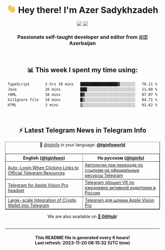 <div align="center">
	<div>
		<h1>
      <img src="./assets/hi.gif" width="30px"> Hey there! I'm Azer Sadykhzadeh
    </h1>
    <img height="18" src="https://komarev.com/ghpvc/?username=sadykhzadeh&label=Views&color=2081c1&style=flat-square" />
		<a href="https://wakatime.com/Azer"> <img height="18" src="https://wakatime.com/badge/user/f80ae27a-c328-426f-a381-bc84136e2dd6.svg" /> </a>
    <h3>
      Passionate self-taught developer and editor from 🇦🇿 Azerbaijan
    </h3>
  </div>
  <br>

<h2>📊 This week I spent my time using:</h2>

<!--START_SECTION:waka-->

```txt
TypeScript       2 hrs 39 mins   █████████████████▓░░░░░░░   70.11 %
Java             26 mins         ███░░░░░░░░░░░░░░░░░░░░░░   11.68 %
YAML             16 mins         █▓░░░░░░░░░░░░░░░░░░░░░░░   07.07 %
GitIgnore file   10 mins         █▒░░░░░░░░░░░░░░░░░░░░░░░   04.71 %
HTML             3 mins          ▒░░░░░░░░░░░░░░░░░░░░░░░░   01.62 %
```

<!--END_SECTION:waka-->

<br>

<h2>⚡️ Latest Telegram News in Telegram Info</h2>
  <table border>
		<tr>
			<th width="50%">English (<a href="https://t.me/tginfoen">@tginfoen</a>)</th>
			<th>На русском (<a href="https://t.me/tginfo">@tginfo</a>)</th>
		</tr>
		<caption>🚩 <a href="https://t.me/tginfo">@tginfo</a> in your language: <a href="https://t.me/tginfoworld"><b>@tginfoworld</b></a><caption/>
  <tr><td><a href="https://t.me/tginfoen/1783">Auto-Login When Clicking Links to Official Telegram Resources</a></td>
    <td><a href="https://t.me/tginfo/3844">Автологин при переходе по ссылкам на официальные ресурсы Telegram</a></td></tr><tr><td><a href="https://t.me/tginfoen/1782">Telegram for Apple Vision Pro headset</a></td>
    <td><a href="https://t.me/tginfo/3843">Telegram обошел VK по ежедневно активной аудитории в России</a></td></tr><tr><td><a href="https://t.me/tginfoen/1781">Large-scale Integration of Crypto Wallet into Telegram</a></td>
    <td><a href="https://t.me/tginfo/3842">Telegram для шлема Apple Vision Pro</a></td></tr>
</table>
We are also available on <a href="https://github.com/tginfo"><b>🐙 GitHub</b></a>!
</div>

<br>
<hr>
<h4 align="center">This README file is generated <b>every 6 hours</b>!</br>Last refresh: <b>2023-11-20 08:15:32 (UTC time)</b></h4>
